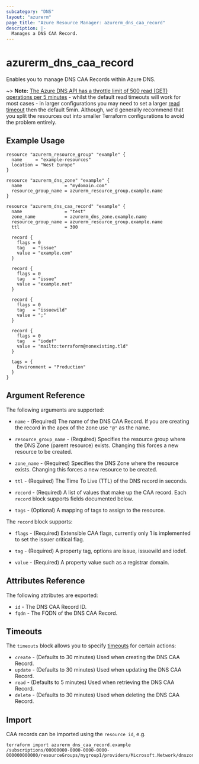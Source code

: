 ```yaml
---
subcategory: "DNS"
layout: "azurerm"
page_title: "Azure Resource Manager: azurerm_dns_caa_record"
description: |-
  Manages a DNS CAA Record.
---
```


# azurerm_dns_caa_record

Enables you to manage DNS CAA Records within Azure DNS.

~> **Note:** [The Azure DNS API has a throttle limit of 500 read (GET) operations per 5 minutes](https://docs.microsoft.com/azure/azure-resource-manager/management/request-limits-and-throttling#network-throttling) - whilst the default read timeouts will work for most cases - in larger configurations you may need to set a larger [read timeout](https://www.terraform.io/language/resources/syntax#operation-timeouts) then the default 5min. Although, we'd generally recommend that you split the resources out into smaller Terraform configurations to avoid the problem entirely.

## Example Usage

```hcl
resource "azurerm_resource_group" "example" {
  name     = "example-resources"
  location = "West Europe"
}

resource "azurerm_dns_zone" "example" {
  name                = "mydomain.com"
  resource_group_name = azurerm_resource_group.example.name
}

resource "azurerm_dns_caa_record" "example" {
  name                = "test"
  zone_name           = azurerm_dns_zone.example.name
  resource_group_name = azurerm_resource_group.example.name
  ttl                 = 300

  record {
    flags = 0
    tag   = "issue"
    value = "example.com"
  }

  record {
    flags = 0
    tag   = "issue"
    value = "example.net"
  }

  record {
    flags = 0
    tag   = "issuewild"
    value = ";"
  }

  record {
    flags = 0
    tag   = "iodef"
    value = "mailto:terraform@nonexisting.tld"
  }

  tags = {
    Environment = "Production"
  }
}
```
## Argument Reference

The following arguments are supported:

* `name` - (Required) The name of the DNS CAA Record. If you are creating the record in the apex of the zone use `"@"` as the name.

* `resource_group_name` - (Required) Specifies the resource group where the DNS Zone (parent resource) exists. Changing this forces a new resource to be created.

* `zone_name` - (Required) Specifies the DNS Zone where the resource exists. Changing this forces a new resource to be created.

* `ttl` - (Required) The Time To Live (TTL) of the DNS record in seconds.

* `record` - (Required) A list of values that make up the CAA record. Each `record` block supports fields documented below.

* `tags` - (Optional) A mapping of tags to assign to the resource.

The `record` block supports:

* `flags` - (Required) Extensible CAA flags, currently only 1 is implemented to set the issuer critical flag.

* `tag` - (Required) A property tag, options are issue, issuewild and iodef.

* `value` - (Required) A property value such as a registrar domain.

## Attributes Reference

The following attributes are exported:

* `id` - The DNS CAA Record ID.
* `fqdn` - The FQDN of the DNS CAA Record.

## Timeouts



The `timeouts` block allows you to specify [timeouts](https://www.terraform.io/docs/configuration/resources.html#timeouts) for certain actions:

* `create` - (Defaults to 30 minutes) Used when creating the DNS CAA Record.
* `update` - (Defaults to 30 minutes) Used when updating the DNS CAA Record.
* `read` - (Defaults to 5 minutes) Used when retrieving the DNS CAA Record.
* `delete` - (Defaults to 30 minutes) Used when deleting the DNS CAA Record.

## Import

CAA records can be imported using the `resource id`, e.g.

```shell
terraform import azurerm_dns_caa_record.example /subscriptions/00000000-0000-0000-0000-000000000000/resourceGroups/mygroup1/providers/Microsoft.Network/dnszones/zone1/CAA/myrecord1
```
